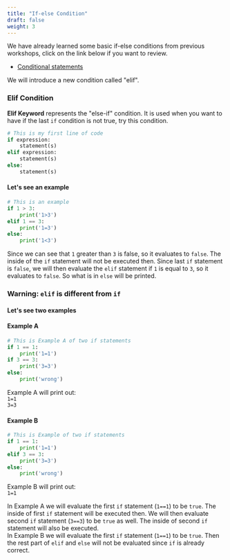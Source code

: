 ```yaml
---
title: "If-else Condition"
draft: false
weight: 3
---
```


We have already learned some basic if-else conditions from previous workshops, click on the link below if you want to review.

- <a href="../../python-basics/conditional-statements"> Conditional statements </a>

We will introduce a new condition called "elif".

### Elif Condition

**Elif  Keyword** represents the "else-if" condition. It is used when you want to have if the last `if` condition is not true, try this condition.

```python
# This is my first line of code
if expression:
    statement(s)
elif expression:
    statement(s)
else:
    statement(s)
```

#### Let's see an example
```python
# This is an example
if 1 > 3:
    print('1>3')
elif 1 == 3:
    print('1=3')
else:
    print('1<3')
```
Since we can see that `1` greater than `3` is false, so it evaluates to `false`. The inside of the `if` statement will not be executed then. Since last `if` statement is `false`, we will then evaluate the `elif` statement if `1` is equal to `3`, so it evaluates to `false`. So what is in `else` will be printed.
### Warning: `elif` is different from `if`  
#### Let's see two examples
#### Example A
```python
# This is Example A of two if statements
if 1 == 1:
    print('1=1')
if 3 == 3:
    print('3=3')
else:
    print('wrong')
```
Example A will print out:<br/>
`1=1`<br/>
`3=3`<br/>

#### Example B
```python
# This is Example of two if statements
if 1 == 1:
    print('1=1')
elif 3 == 3:
    print('3=3')
else:
    print('wrong')
```
Example B will print out:<br/>
`1=1`<br/>

In Example A we will evaluate the first `if` statement (`1==1`) to be `true`. The inside of first `if` statement will be executed then. We will then evaluate second `if` statement (`3==3`) to be `true` as well. The inside of second `if` statement will also be executed.<br/>
In Example B we will evaluate the first `if` statement (`1==1`) to be `true`. Then the rest part of `elif` and `else` will not be evaluated since `if` is already correct.
